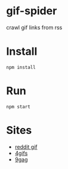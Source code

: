 # gif-spider
crawl gif links from rss

# Install
```
npm install
```

# Run
```
npm start
```

Sites
===========

* [reddit gif](https://www.reddit.com/r/gif/.rss)
* [4gifs](http://tumblr.forgifs.com/rss)
* [9gag](http://9gag-rss.com/api/rss/get?code=9GAGGIF&format=2)
